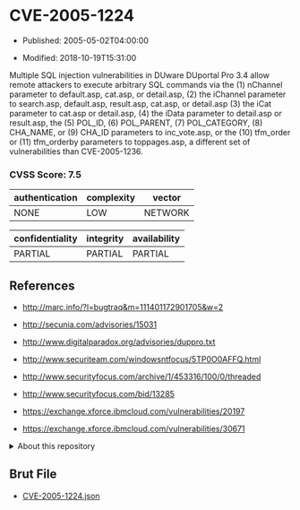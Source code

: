 # CVE-2005-1224

- Published: 2005-05-02T04:00:00

- Modified: 2018-10-19T15:31:00

Multiple SQL injection vulnerabilities in DUware DUportal Pro 3.4 allow remote attackers to execute arbitrary SQL commands via the (1) nChannel parameter to default.asp, cat.asp, or detail.asp, (2) the iChannel parameter to search.asp, default.asp, result.asp, cat.asp, or detail.asp (3) the iCat parameter to cat.asp or detail.asp, (4) the iData parameter to detail.asp or result.asp, the (5) POL_ID, (6) POL_PARENT, (7) POL_CATEGORY, (8) CHA_NAME, or (9) CHA_ID parameters to inc_vote.asp, or the (10) tfm_order or (11) tfm_orderby parameters to toppages.asp, a different set of vulnerabilities than CVE-2005-1236.

### CVSS Score: **7.5**

| authentication | complexity | vector |
| --- | --- | --- |
| NONE | LOW | NETWORK |

| confidentiality | integrity | availability |
| --- | --- | --- |
| PARTIAL | PARTIAL | PARTIAL |

## References

* http://marc.info/?l=bugtraq&m=111401172901705&w=2

* http://secunia.com/advisories/15031

* http://www.digitalparadox.org/advisories/duppro.txt

* http://www.securiteam.com/windowsntfocus/5TP0O0AFFQ.html

* http://www.securityfocus.com/archive/1/453316/100/0/threaded

* http://www.securityfocus.com/bid/13285

* https://exchange.xforce.ibmcloud.com/vulnerabilities/20197

* https://exchange.xforce.ibmcloud.com/vulnerabilities/30671

<details>
<summary>About this repository</summary> 

  This repository is part of the project [Live Hack CVE](https://github.com/Live-Hack-CVE). Main website can be found [www.live-hack.org](https://www.live-hack.org) 
  
  Made by [Sn0wAlice](https://github.com/Sn0wAlice) for the people that care about security and need to have a feed of the latest CVEs. Hope you enjoy it, don't forget to star the repo and follow me on [Twitter](https://twitter.com/Sn0wAlice) and [Github](https://github.com/Sn0wAlice). And that is my [personnal website](https://www.alice-snow.me/)

  - [Home Page](https://github.com/Live-Hack-CVE)
  - [Framework](https://github.com/Live-Hack-CVE/cve-framework)
  - [CVE database](https://github.com/Live-Hack-CVE/full_database)
  - [Changelog](https://github.com/Live-Hack-CVE/Changelog)
</details>

## Brut File

* [CVE-2005-1224.json](https://raw.githubusercontent.com/Live-Hack-CVE/full_database/main/cves/2005/CVE-2005-1224.json)

